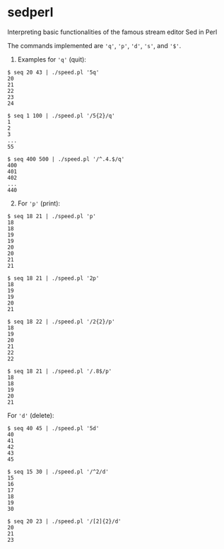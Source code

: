 # sedperl
Interpreting basic functionalities of the famous stream editor Sed in Perl

The commands implemented are `'q'`, `'p'`, `'d'`, `'s'`, and `'$'`.

1. Examples for `'q'` (quit):
```
$ seq 20 43 | ./speed.pl '5q'
20
21
22
23
24

$ seq 1 100 | ./speed.pl '/5{2}/q'
1
2
3
...
55

$ seq 400 500 | ./speed.pl '/^.4.$/q'
400
401
402
...
440
```

2. For `'p'` (print):
```
$ seq 18 21 | ./speed.pl 'p'
18
18
19
19
20
20
21
21

$ seq 18 21 | ./speed.pl '2p'
18
19
19
20
21

$ seq 18 22 | ./speed.pl '/2{2}/p'
18 
19
20
21
22
22

$ seq 18 21 | ./speed.pl '/.8$/p'
18
18
19
20
21
```

For `'d'` (delete):
```
$ seq 40 45 | ./speed.pl '5d'
40
41
42
43
45

$ seq 15 30 | ./speed.pl '/^2/d'
15
16
17
18
19
30

$ seq 20 23 | ./speed.pl '/[2]{2}/d'
20
21
23
```
